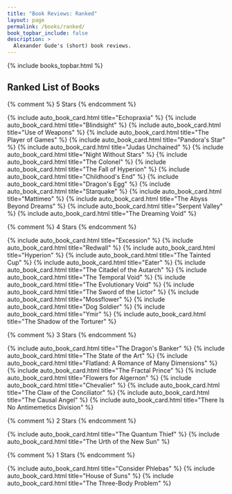 ```yaml
---
title: "Book Reviews: Ranked"
layout: page
permalink: /books/ranked/
book_topbar_include: false
description: >
  Alexander Gude's (short) book reviews.
---
```


{% include books_topbar.html %}

<h2 class="book-list-headline">Ranked List of Books</h2>

<div class="card-grid">

  {% comment %} 5 Stars {% endcomment %}

  {% include auto_book_card.html title="Echopraxia" %}
  {% include auto_book_card.html title="Blindsight" %}
  {% include auto_book_card.html title="Use of Weapons" %}
  {% include auto_book_card.html title="The Player of Games" %}
  {% include auto_book_card.html title="Pandora's Star" %}
  {% include auto_book_card.html title="Judas Unchained" %}
  {% include auto_book_card.html title="Night Without Stars" %}
  {% include auto_book_card.html title="The Colonel" %}
  {% include auto_book_card.html title="The Fall of Hyperion" %}
  {% include auto_book_card.html title="Childhood's End" %}
  {% include auto_book_card.html title="Dragon's Egg" %}
  {% include auto_book_card.html title="Starquake" %}
  {% include auto_book_card.html title="Mattimeo" %}
  {% include auto_book_card.html title="The Abyss Beyond Dreams" %}
  {% include auto_book_card.html title="Serpent Valley" %}
  {% include auto_book_card.html title="The Dreaming Void" %}

  {% comment %} 4 Stars {% endcomment %}

  {% include auto_book_card.html title="Excession" %}
  {% include auto_book_card.html title="Redwall" %}
  {% include auto_book_card.html title="Hyperion" %}
  {% include auto_book_card.html title="The Tainted Cup" %}
  {% include auto_book_card.html title="Eater" %}
  {% include auto_book_card.html title="The Citadel of the Autarch" %}
  {% include auto_book_card.html title="The Temporal Void" %}
  {% include auto_book_card.html title="The Evolutionary Void" %}
  {% include auto_book_card.html title="The Sword of the Lictor" %}
  {% include auto_book_card.html title="Mossflower" %}
  {% include auto_book_card.html title="Dog Soldier" %}
  {% include auto_book_card.html title="Ymir" %}
  {% include auto_book_card.html title="The Shadow of the Torturer" %}

  {% comment %} 3 Stars {% endcomment %}

  {% include auto_book_card.html title="The Dragon's Banker" %}
  {% include auto_book_card.html title="The State of the Art" %}
  {% include auto_book_card.html title="Flatland: A Romance of Many Dimensions" %}
  {% include auto_book_card.html title="The Fractal Prince" %}
  {% include auto_book_card.html title="Flowers for Algernon" %}
  {% include auto_book_card.html title="Chevalier" %}
  {% include auto_book_card.html title="The Claw of the Conciliator" %}
  {% include auto_book_card.html title="The Causal Angel" %}
  {% include auto_book_card.html title="There Is No Antimemetics Division" %}

  {% comment %} 2 Stars {% endcomment %}

  {% include auto_book_card.html title="The Quantum Thief" %}
  {% include auto_book_card.html title="The Urth of the New Sun" %}

  {% comment %} 1 Stars {% endcomment %}

  {% include auto_book_card.html title="Consider Phlebas" %}
  {% include auto_book_card.html title="House of Suns" %}
  {% include auto_book_card.html title="The Three-Body Problem" %}

</div>
